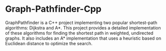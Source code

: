 # Graph-Pathfinder-Cpp
GraphPathfinder is a C++ project implementing two popular shortest-path algorithms: Dijkstra and A*. This project provides a detailed implementation of these algorithms for finding the shortest path in weighted, undirected graphs. It also includes an A* implementation that uses a heuristic based on Euclidean distance to optimize the search.
